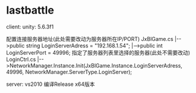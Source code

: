 ﻿# lastbattle
client:
unity: 5.6.3f1

配置连接服务器地址(此处需要改动为服务器所在IP/PORT)
JxBlGame.cs 
	|-->public string LoginServerAdress = "192.168.1.54";
	|-->public int LoginServerPort = 49996;
指定了服务器列表里选择的服务器(此处不需要改动)
LoginCtrl.cs
	|-->NetworkManager.Instance.Init(JxBlGame.Instance.LoginServerAdress, 49996, NetworkManager.ServerType.LoginServer);


server:
vs2010 
编译Release x64版本